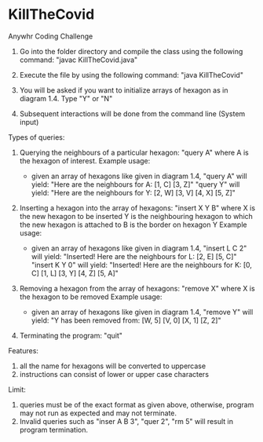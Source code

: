 # KillTheCovid
Anywhr Coding Challenge
1. Go into the folder directory and compile the class using the following command: 
	"javac KillTheCovid.java"

2. Execute the file by using the following command:
	"java KillTheCovid"

3. You will be asked if you want to initialize arrays of hexagon as in diagram 1.4. Type "Y" or "N"

4. Subsequent interactions will be done from the command line (System input)


Types of queries:
1. Querying the neighbours of a particular hexagon:
	"query A" where A is the hexagon of interest.
	Example usage: 
	- given an array of hexagons like given in diagram 1.4, 
		"query A" will yield: "Here are the neighbours for A: [1, C] [3, Z]"
		"query Y" will yield: "Here are the neighbours for Y: [2, W] [3, V] [4, X] [5, Z]"

2. Inserting a hexagon into the array of hexagons:
	"insert X Y B" where X is the new hexagon to be inserted
			     Y is the neighbouring hexagon to which the new hexagon is attached to
			     B is the border on hexagon Y
	Example usage:
	- given an array of hexagons like given in diagram 1.4,
		"insert L C 2" will yield: "Inserted! Here are the neighbours for L: [2, E] [5, C]"
		"insert K Y 0" will yield: "Inserted! Here are the neighbours for K: [0, C] [1, L] [3, Y] [4, Z] [5, A]"

3. Removing a hexagon from the array of hexagons:
	"remove X" where X is the hexagon to be removed
	Example usage:
	- given an array of hexagons like given in diagram 1.4,
		"remove Y" will yield: "Y has been removed from: [W, 5] [V, 0] [X, 1] [Z, 2]"

4. Terminating the program:
	"quit"


Features:
1. all the name for hexagons will be converted to uppercase
2. instructions can consist of lower or upper case characters

Limit:
1. queries must be of the exact format as given above, otherwise, program may not run as expected and may not terminate.
2. Invalid queries such as "inser A B 3", "quer 2", "rm 5" will result in program termination.
